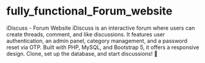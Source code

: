 # fully_functional_Forum_website
iDiscuss - Forum Website iDiscuss is an interactive forum where users can create threads, comment, and like discussions. It features user authentication, an admin panel, category management, and a password reset via OTP. Built with PHP, MySQL, and Bootstrap 5, it offers a responsive design. Clone, set up the database, and start discussions! 🚀
